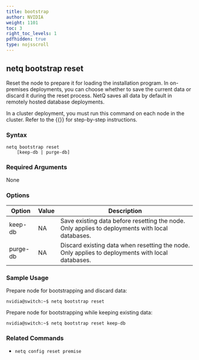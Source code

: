 ```yaml
---
title: bootstrap
author: NVIDIA
weight: 1101
toc: 3
right_toc_levels: 1
pdfhidden: true
type: nojsscroll
---
```

## netq bootstrap reset

Reset the node to prepare it for loading the installation program. In on-premises deployments, you can choose whether to save the current data or discard it during the reset process. NetQ saves all data by default in remotely hosted database deployments.

In a cluster deployment, you must run this command on each node in the cluster. Refer to the {{<link title="Install the NetQ System" text="installation page for your deployment model">}} for step-by-step instructions.

### Syntax

```
netq bootstrap reset
    [keep-db | purge-db]
```

### Required Arguments

None

### Options

| Option | Value | Description |
| ---- | ---- | ---- |
| keep-db | NA | Save existing data before resetting the node. Only applies to deployments with local databases. |
| purge-db | NA | Discard existing data when resetting the node. Only applies to deployments with local databases. |

### Sample Usage

Prepare node for bootstrapping and discard data:

```
nvidia@switch:~$ netq bootstrap reset
```

Prepare node for bootstrapping while keeping existing data:

```
nvidia@switch:~$ netq bootstrap reset keep-db
```

### Related Commands

- `netq config reset premise`

<!--not exposed to customers
## netq bootstrap worker

### Syntax

```
netq bootstrap worker 
    tarball <text-tarball-name> 
    ip-addr <text-ip-addr> 
    master-ip <text-master-ip> 
    cluster-vip <text-cluster-vip> 
    [password <text-password>] 
    [s3-access-key <text-s3-access-key> s3-secret-key <text-s3-secret-key>]
```
### Required Arguments

| Argument | Value | Description |
| ---- | ---- | ---- |
| tarball | \<text-tarball-name\> | Full path of the installation file, for example, */mnt/installables/netq-bootstrap-4.9.0.tgz*  |
| ip-addr | \<text-ip-addr\> | IP address used for your NetQ server |
| master-ip | \<text-master-ip\> | IP address used for your master node |
| cluster-vip | \<text-cluster-vip\> | Virtual IP address from the same subnet used for your master and worker nodes. |

### Options

| Option | Value | Description |
| ---- | ---- | ---- |
| password | \<text-password\> | Admin password |
| s3-access-key | \<text-s3-access-key\> | AWS S3 access key ID |
| s3-secret-key| \<text-s3-secret-key\>| AWS S3 secret key ID |

## Related Commands

None
-->